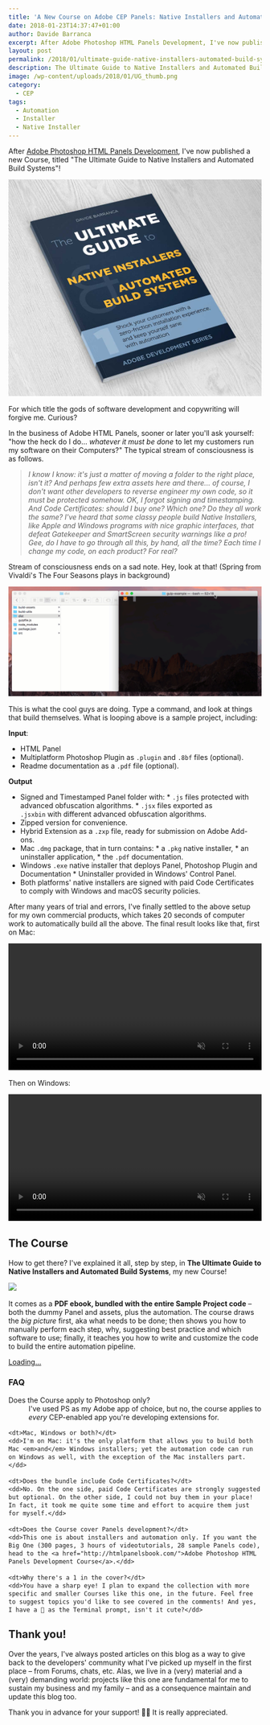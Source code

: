 ```yaml
---
title: 'A New Course on Adobe CEP Panels: Native Installers and Automation!'
date: 2018-01-23T14:37:47+01:00
author: Davide Barranca
excerpt: After Adobe Photoshop HTML Panels Development, I've now published a new Course, titled "The Ultimate Guide to Native Installers and Automated Build Systems"
layout: post
permalink: /2018/01/ultimate-guide-native-installers-automated-build-system/
description: The Ultimate Guide to Native Installers and Automated Build Systems, my new course on Adobe CEP Panels Development, is available for sale
image: /wp-content/uploads/2018/01/UG_thumb.png
category:
  - CEP
tags:
  - Automation
  - Installer
  - Native Installer
---
```



After [Adobe Photoshop HTML Panels Development](http://htmlpanelsbook.com/), I've now published a new Course, titled "The Ultimate Guide to Native Installers and Automated Build Systems"!

![](/wp-content/uploads/2018/01/Book_Cover_Blog.jpg)

For which title the gods of software development and copywriting will forgive me. Curious?

In the business of Adobe HTML Panels, sooner or later you'll ask yourself: "how the heck do I do... _whatever it must be done_ to let my customers run my software on their Computers?" The typical stream of consciousness is as follows.

> _I know I know: it's just a matter of moving a folder to the right place, isn't it? And perhaps few extra assets here and there... of course, I don't want other developers to reverse engineer my own code, so it must be protected somehow. OK, I forgot signing and timestamping. And Code Certificates: should I buy one? Which one? Do they all work the same? I've heard that some classy people build Native Installers, like Apple and Windows programs with nice graphic interfaces, that defeat Gatekeeper and SmartScreen security warnings like a pro! Gee, do I have to go through all this, by hand, all the time? Each time I change my code, on each product? For real?_

Stream of consciousness ends on a sad note. Hey, look at that! (Spring from Vivaldi's The Four Seasons plays in background)

![](/wp-content/uploads/2018/01/UG.gif)

This is what the cool guys are doing. Type a command, and look at things that build themselves. What is looping above is a sample project, including:

**Input**:
  *   HTML Panel
  *   Multiplatform Photoshop Plugin as `.plugin` and `.8bf` files (optional).
  *   Readme documentation as a `.pdf` file (optional).

**Output**
  *   Signed and Timestamped Panel folder with:
    *   `.js` files protected with advanced obfuscation algorithms.
    *   `.jsx` files exported as `.jsxbin` with different advanced obfuscation algorithms.
  *   Zipped version for convenience.
  *   Hybrid Extension as a `.zxp` file, ready for submission on Adobe Add-ons.
  *   Mac `.dmg` package, that in turn contains:
    *   a `.pkg` native installer,
    *   an uninstaller application,
    *   the `.pdf` documentation.
  *   Windows `.exe` native installer that deploys Panel, Photoshop Plugin and Documentation
    *   Uninstaller provided in Windows' Control Panel.
  *   Both platforms' native installers are signed with paid Code Certificates to comply with Windows and macOS security policies.

After many years of trial and errors, I've finally settled to the above setup for my own commercial products, which takes 20 seconds of computer work to automatically build all the above. The final result looks like that, first on Mac:

<video width="100%" autoplay loop muted >
    <source src="/wp-content/uploads/2018/01/UGMac.mp4" type="video/mp4"  >
</video>

Then on Windows:

<video width="100%" autoplay loop muted >
    <source src="/wp-content/uploads/2018/01/Windows.mp4" type="video/mp4"  >
</video>

## The Course

How to get there? I've explained it all, step by step, in **The Ultimate Guide to Native Installers and Automated Build Systems**, my new Course!

![](/wp-content/uploads/2018/01/shot.jpg)

It comes as a **PDF ebook, bundled with the entire Sample Project code** – both the dummy Panel and assets, plus the automation. The course draws the _big picture_ first, aka what needs to be done; then shows you how to manually perform each step, why, suggesting best practice and which software to use; finally, it teaches you how to write and customize the code to build the entire automation pipeline.

<script src="https://gumroad.com/js/gumroad-embed.js"></script>
<div class="gumroad-product-embed" data-gumroad-product-id="swCoT"><a href="https://gumroad.com/l/swCoT">Loading...</a></div>

### FAQ

<dl>
    <dt>Does the Course apply to Photoshop only?</dt>
    <dd>I've used PS as my Adobe app of choice, but no, the course applies to <em>every</em> CEP-enabled app you're developing extensions for.</dd>

    <dt>Mac, Windows or both?</dt>
    <dd>I'm on Mac: it's the only platform that allows you to build both Mac <em>and</em> Windows installers; yet the automation code can run on Windows as well, with the exception of the Mac installers part.</dd>

    <dt>Does the bundle include Code Certificates?</dt>
    <dd>No. On the one side, paid Code Certificates are strongly suggested but optional. On the other side, I could not buy them in your place! In fact, it took me quite some time and effort to acquire them just for myself.</dd>

    <dt>Does the Course cover Panels development?</dt>
    <dd>This one is about installers and automation only. If you want the Big One (300 pages, 3 hours of videotutorials, 28 sample Panels code), head to the <a href="http://htmlpanelsbook.com/">Adobe Photoshop HTML Panels Development Course</a>.</dd>

    <dt>Why there's a 1 in the cover?</dt>
    <dd>You have a sharp eye! I plan to expand the collection with more specific and smaller Courses like this one, in the future. Feel free to suggest topics you'd like to see covered in the comments! And yes, I have a 🦊 as the Terminal prompt, isn't it cute?</dd>
</dl>

## Thank you!

Over the years, I've always posted articles on this blog as a way to give back to the developers' community what I've picked up myself in the first place – from Forums, chats, etc. Alas, we live in a (very) material and a (very) demanding world: projects like this one are fundamental for me to sustain my business and my family – and as a consequence maintain and update this blog too.

Thank you in advance for your support! 🙏🏻 It is really appreciated.
